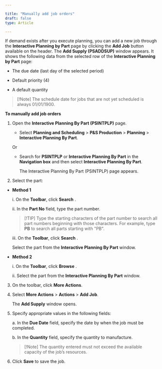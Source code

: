 ```yaml
---

title: "Manually add job orders"
draft: false
type: Article

---
```


If demand exists after you execute planning, you can add a new job through the **Interactive Planning by Part** page by clicking the **Add Job** button available on the header. The **Add Supply (PSADDSUP)** window appears. It shows the following data from the selected row of the **Interactive Planning by Part** page:

- The due date (last day of the selected period)

- Default priority (4)

- A default quantity

> [!Note] The schedule date for jobs that are not yet scheduled is always 01/01/1900.

**To manually add job orders**

1. Open the **Interactive Planning By Part (PSINTPLP)** page.

    - Select **Planning and Scheduling** > **P&S Production** > **Planning** > **Interactive Planning By Part**.

    Or

    - Search for **PSINTPLP** or **Interactive Planning By Part** in the **Navigation box** and then select **Interactive Planning By Part**.

        The Interactive Planning By Part (PSINTPLP) page appears.

2. Select the part:

- **Method 1**

    i. On the **Toolbar**, click **Search** .

    ii. In the **Part No** field, type the part number.

    > [!TIP] Type the starting characters of the part number to search all part numbers beginning with those characters. For example, type **PB** to search all parts starting with "PB".

    iii. On the **Toolbar**, click **Search** .

    Select the part from the **Interactive Planning By Part** window.

- **Method 2**

    i. On the **Toolbar**, click **Browse** .

    ii. Select the part from the **Interactive Planning By Part** window.

3. On the toolbar, click **More Actions**.

4. Select **More Actions** > **Actions** > **Add Job**.

    The **Add Supply** window opens.

5. Specify appropriate values in the following fields:

    a. In the **Due Date** field, specify the date by when the job must be completed.

    b. In the **Quantity** field, specify the quantity to manufacture.

    > [!Note] The quantity entered must not exceed the available capacity of the job’s resources.

6. Click **Save** to save the job.

​